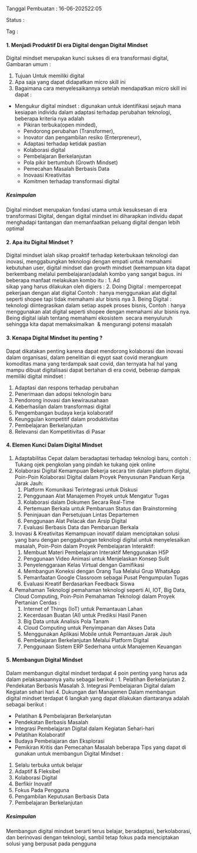 
Tanggal Pembuatan : 16-06-202522:05

Status : 

Tag : 


#### 1. Menjadi Produktif Di era Digital dengan Digital Mindset
Digital mindset merupakan kunci sukses di era transformasi digital, Gambaran umum : 
1. Tujuan
	Untuk memiliki digital 
2. Apa saja yang dapat didapatkan micro skill ini
3. Bagaimana cara menyelesaikannya
setelah mendapatkan micro skill ini dapat : 
* Mengukur digital mindset : digunakan untuk identifikasi sejauh mana kesiapan individu dalam adaptasi terhadap perubahan teknologi, beberapa kriteria nya adalah 
	* Pikiran terbuka(open minded), 
	* Pendorong perubahan (Transformer), 
	* Inovator dan pengambilan resiko (Enterpreneur), 
	* Adaptasi terhadap ketidak pastian
	* Kolaborasi digital
	* Pembelajaran Berkelanjutan
	* Pola pikir bertumbuh (Growth Mindset)
	* Pemecahan Masalah Berbasis Data
	* Inovaasi Kreativitas
	* Komitmen terhadap transformasi digital

##### Kesimpulan 
Digital mindset merupakan fondasi utama untuk kesuksesan di era transformasi Digital, dengan digital mindset ini diharapkan individu dapat menghadapi tantangan dan memanfaatkan peluang digital dengan lebih optimal

#### 2. Apa itu Digital Mindset ?
Digital mindset ialah sikap proaktif terhadap keterbukaan teknologi dan inovasi, menggabungkan teknologi dengan empati untuk memahami kebutuhan user, digital mindset dan growth mindset (kemampuan kita dapat berkembang melalui pembelajaran)adalah kombo yang sangat bagus. ini beberapa manfaat melakukan kombo itu : 
	1. Ad  
sikap yang harus dilakukan oleh digiers : 
2. Doing Digital : mempercepat pekerjaan dengan alat digital 
	Contoh : hanya menggunakan alat digital seperti shopee tapi tidak memahami alur bisnis nya
3. Being Digital : teknologi diintegrasikan dalam setiap aspek proses bisnis, 
	Contoh : hanya menggunakan alat digital seperti shopee dengan memahami alur bisnis nya. 
	Being digital ialah tentang memahami ekosistem  secara menyuluruh  sehingga kita dapat memaksimalkan  & mengurangi potensi masalah

#### 3. Kenapa Digital Mindset itu penting ?
Dapat dikatakan penting karena dapat mendorong  kolaborasi dan inovasi dalam organisasi, dalam penelitian di egypt saat covid  merangkum  komoditas mana yang terdampak saat covid,  dan ternyata hal hal yang mampu dibuat digitalisasi dapat bertahan di era covid, beberap dampak memiliki digital mindset :
1. Adaptasi dan respons terhadap perubahan
2. Penerimaan dan adopsi teknologin baru
3. Pendorong inovasi dan kewirausahaan
4. Keberhasilan dalam transformasi digital
5. Pengembangan budaya kerja kolaboratif 
6. Keunggulan kompetitif dalam produktivitas
7. Pembelajaran Berkelanjutan 
8. Relevansi dan Kompetitivitas di Pasar

#### 4. Elemen Kunci Dalam Digital Mindset
1. Adaptabilitas
	Cepat dalam beradaptasi terhadap teknologi baru, contoh : Tukang ojek pengkolan yang pindah ke tukang ojek online
2. Kolaborasi Digital
	 Kemampuan Bekerja secara tim dalam platform digital, Poin-Poin Kolaborasi Digital dalam Proyek Penyusunan Panduan Kerja Jarak Jauh:
	1. Platform Komunikasi Terintegrasi untuk Diskusi
	2. Penggunaan Alat Manajemen Proyek untuk Mengatur Tugas
	3. Kolaborasi dalam Dokumen Secara Real-Time
	4. Pertemuan Berkala untuk Pembaruan Status dan Brainstorming
	5. Peninjauan dan Persetujuan Lintas Departemen
	6. Penggunaan Alat Pelacak dan Arsip Digital
	7. Evaluasi Berbasis Data dan Pembaruan Berkala
3. Inovasi & Kreativitas 
	 Kemampuan inovatif dalam menciptakan solusi yang baru dengan penggabungan teknologi digital untuk menyelesaikan masalah, Poin-Poin dalam Proyek Pembelajaran Interaktif:
	1. Membuat Materi Pembelajaran Interaktif Menggunakan H5P
	2. Penggunaan Video Animasi untuk Menjelaskan Konsep Sulit
	3. Penyelenggaraan Kelas Virtual dengan Gamifikasi
	4. Membangun Koneksi dengan Orang Tua Melalui Grup WhatsApp
	5. Pemanfaatan Google Classroom sebagai Pusat Pengumpulan Tugas
	6. Evaluasi Kreatif Berdasarkan Feedback Siswa
4. Pemahaman Teknologi
	 pemahaman teknologi seperti AI, IOT, Big Data, Cloud Computing, Poin-Poin Pemahaman Teknologi dalam Proyek Pertanian Cerdas :  
	 1. Internet of Things (IoT) untuk Pemantauan Lahan 
	 2. Kecerdasan Buatan (Al) untuk Prediksi Hasil Panen 
	 3. Big Data untuk Analisis Pola Tanam 
	 4. Cloud Computing untuk Penyimpanan dan Akses Data 
	 5. Menggunakan Aplikasi Mobile untuk Pemantauan Jarak Jauh 
	 6. Pembelajaran Berkelanjutan Melalui Platform Digital 
	 7. Penggunaan Sistem ERP Sederhana untuk Manajemen Keuangan

#### 5. Membangun Digital Mindset 
Dalam membangun digital mindset terdapat 4 poin penting yang harus ada dalam pelaksanaannya yaitu sebagai berikut : 
	1. Pelatihan Berkelanjutan
	2. Pendekatan Berbasis Masalah
	3. Integrasi Pembelajaran Digital dalam Kegiatan sehari hari 
	4. Dukungan dari Manajemen
Dalam membangun digital mindset terdapat 6 langkah yang dapat dilakukan diantaranya adalah sebagai berikut : 
*  Pelatihan & Pembelajaran Berkelanjutan
* Pendekatan Berbasis Masalah
* Integrasi Pembelajaran Digital dalam Kegiatan Sehari-hari
* Pelatihan Kolaboratif
* Budaya Pembelajaran dan Eksplorasi
* Pemikiran Kritis dan Pemecahan Masalah 
beberapa Tips yang dapat di gunakan untuk membangun Digital Mindset : 
1. Selalu terbuka untuk belajar
2. Adaptif & Fleksibel
3. Kolaborasi Digital
4. Berfikir Inovatif
5. Fokus Pada Pengguna
6. Pengambilan Keputusan Berbasis Data
7. Pembelajaran Berkelanjutan

##### Kesimpulan 
Membangun digital mindset berarti terus belajar, beradaptasi, berkolaborasi, dan berinovasi dengan teknologi, sambil tetap fokus pada menciptakan solusi yang berpusat pada pengguna